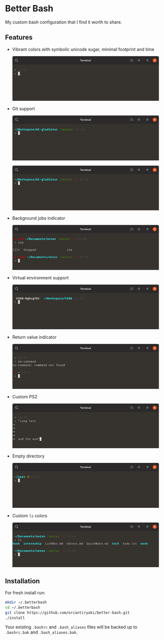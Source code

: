 # Better Bash

My custom bash configuration that I find it worth to share.

## Features

 - Vibrant colors with symbolic unicode sugar, minimal footprint and time

   ![Minimal start](README.assets/start.png)

 - Git support

   ![Current working directory has a clean git repo](README.assets/git-clean.png)

   ![Current working directory has a modified git repo](README.assets/git-modif.png)

 - Background jobs indicator

   ![Background job support](README.assets/jobs.png)

 - Virtual environment support

   ![Virtual environment support](README.assets/venv.png)

 - Return value indicator

   ![Return value support](README.assets/return.png)

 - Custom PS2

   ![Custom PS2](README.assets/ps2.png)

 - Empty directory

   ![Current working directory is empty](README.assets/empty.png)

 - Custom `ls` colors

   ![Custom ls colors](README.assets/ls.png)

## Installation

For fresh install run:

```sh
mkdir ~/.betterbash
cd ~/.betterbash
git clone https://github.com/orcantiryaki/better-bash.git
./install
```

Your existing `.bashrc` and `.bash_aliases` files will be backed up to `.bashrc.bak`
and `.bash_aliases.bak`.
